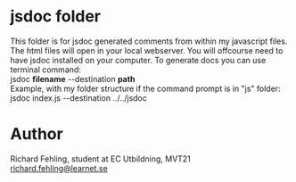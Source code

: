 # jsdoc folder
This folder is for jsdoc generated comments from within my javascript
files. The html files will open in your local webserver. You will offcourse
need to have jsdoc installed on your computer.
To generate docs you can use terminal command:<br/>
jsdoc **filename** --destination **path**<br/>
Example, with my folder structure if the command prompt is in "js" folder:<br/>
jsdoc index.js --destination ../../jsdoc

# Author
Richard Fehling, student at EC Utbildning, MVT21<br/>
richard.fehling@learnet.se